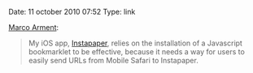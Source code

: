 Date: 11 october 2010 07:52
Type: link

[Marco Arment](http://www.marco.org/1288715399):

> My iOS app, <a href="http://www.instapaper.com/">Instapaper</a>, relies on
> the installation of a Javascript bookmarklet to be effective, because it
> needs a way for users to easily send URLs from Mobile Safari to
> Instapaper.